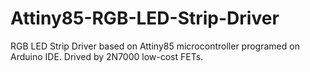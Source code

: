 # Attiny85-RGB-LED-Strip-Driver
RGB LED Strip Driver based on Attiny85 microcontroller programed on Arduino IDE. Drived by 2N7000 low-cost FETs.
